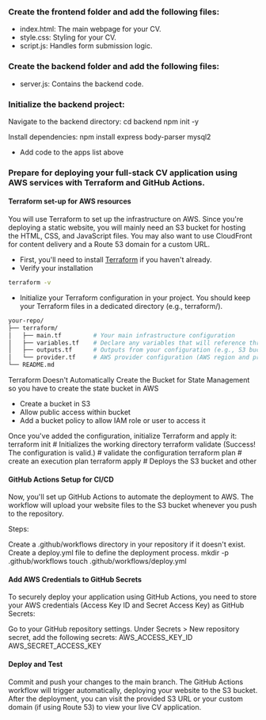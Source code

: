 ### Create the frontend folder and add the following files:
- index.html: The main webpage for your CV.
- style.css: Styling for your CV.
- script.js: Handles form submission logic.

### Create the backend folder and add the following files:
- server.js: Contains the backend code.

### Initialize the backend project:

Navigate to the backend directory:
cd backend
npm init -y

Install dependencies:
npm install express body-parser mysql2

- Add code to the apps list above 

### Prepare for deploying your full-stack CV application using AWS services with Terraform and GitHub Actions.

#### Terraform set-up for AWS resources 
You will use Terraform to set up the infrastructure on AWS. Since you're deploying a static website, you will mainly need an S3 bucket for hosting the HTML, CSS, and JavaScript files. You may also want to use CloudFront for content delivery and a Route 53 domain for a custom URL.

- First, you'll need to install [Terraform](https://developer.hashicorp.com/terraform/install) if you haven't already. 
- Verify your installation
```bash
terraform -v
```
- Initialize your Terraform configuration in your project. 
You should keep your Terraform files in a dedicated directory (e.g., terraform/).

```bash
your-repo/
├── terraform/
│   ├── main.tf         # Your main infrastructure configuration
│   ├── variables.tf    # Declare any variables that will reference throughout your terraform code (e.g., bucket names, regions)
│   ├── outputs.tf      # Outputs from your configuration (e.g., S3 bucket URL)
│   └── provider.tf     # AWS provider configuration (AWS region and profile)
└── README.md
```



Terraform Doesn't Automatically Create the Bucket for State Management so you have to create the state bucket in AWS
- Create a bucket in S3
- Allow public access within bucket
- Add a bucket policy to allow IAM role or user to access it 

Once you've added the configuration, initialize Terraform and apply it:
terraform init      # Initializes the working directory
terraform validate (Success! The configuration is valid.) # validate the configuration
terraform plan      # create an execution plan 
terraform apply     # Deploys the S3 bucket and other 


#### GitHub Actions Setup for CI/CD
Now, you'll set up GitHub Actions to automate the deployment to AWS. The workflow will upload your website files to the S3 bucket whenever you push to the repository.

Steps:

Create a .github/workflows directory in your repository if it doesn't exist.
Create a deploy.yml file to define the deployment process.
mkdir -p .github/workflows
touch .github/workflows/deploy.yml



#### Add AWS Credentials to GitHub Secrets
To securely deploy your application using GitHub Actions, you need to store your AWS credentials (Access Key ID and Secret Access Key) as GitHub Secrets:

Go to your GitHub repository settings.
Under Secrets > New repository secret, add the following secrets:
AWS_ACCESS_KEY_ID
AWS_SECRET_ACCESS_KEY


#### Deploy and Test
Commit and push your changes to the main branch. The GitHub Actions workflow will trigger automatically, deploying your website to the S3 bucket.
After the deployment, you can visit the provided S3 URL or your custom domain (if using Route 53) to view your live CV application.